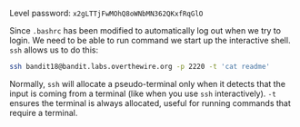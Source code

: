 Level password: `x2gLTTjFwMOhQ8oWNbMN362QKxfRqGlO`

Since `.bashrc` has been modified to automatically log out when we try to login. We need to be able to run command we start up the interactive shell. `ssh` allows us to do this:

```sh
ssh bandit18@bandit.labs.overthewire.org -p 2220 -t 'cat readme'
```

Normally, `ssh` will allocate a pseudo-terminal only when it detects that the input is coming from a terminal (like when you use `ssh` interactively). `-t` ensures the terminal is always allocated, useful for running commands that require a terminal.
